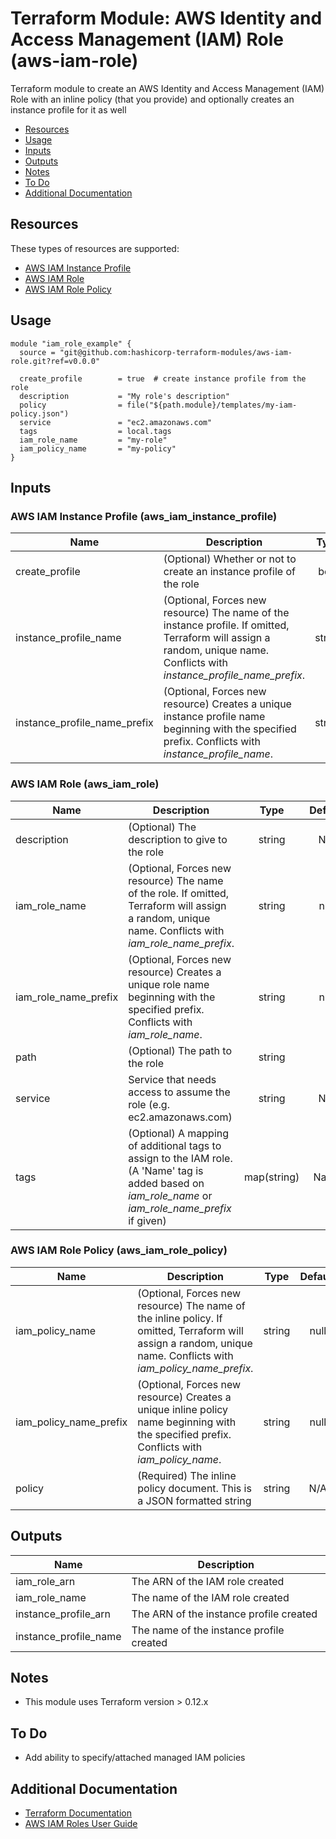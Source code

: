 # Terraform Module: AWS Identity and Access Management (IAM) Role (aws-iam-role)

Terraform module to create an AWS Identity and Access Management (IAM) Role
with an inline policy (that you provide) and optionally creates an instance
profile for it as well

* [Resources](#Resources)
* [Usage](#Usage)
* [Inputs](#Inputs)
* [Outputs](#Outputs)
* [Notes](#Notes)
* [To Do](#To-Do)
* [Additional Documentation](#Additional-Documentation)

## Resources

These types of resources are supported:

* [AWS IAM Instance Profile](https://www.terraform.io/docs/providers/aws/r/iam_instance_profile.html)
* [AWS IAM Role](https://www.terraform.io/docs/providers/aws/r/iam_role.html)
* [AWS IAM Role Policy](https://www.terraform.io/docs/providers/aws/r/iam_role_policy.html)

## Usage

```hcl
module "iam_role_example" {
  source = "git@github.com:hashicorp-terraform-modules/aws-iam-role.git?ref=v0.0.0"

  create_profile        = true  # create instance profile from the role
  description           = "My role's description"
  policy                = file("${path.module}/templates/my-iam-policy.json")
  service               = "ec2.amazonaws.com"
  tags                  = local.tags
  iam_role_name         = "my-role"
  iam_policy_name       = "my-policy"
}
```

<!-- BEGINNING OF PRE-COMMIT-TERRAFORM DOCS HOOK -->
## Inputs

### AWS IAM Instance Profile (aws_iam_instance_profile)

| Name | Description | Type | Default | Required |
|------|-------------|:----:|:-----:|:-----:|
| create_profile | (Optional) Whether or not to create an instance profile of the role | bool | false | no |
| instance_profile_name | (Optional, Forces new resource) The name of the instance profile. If omitted, Terraform will assign a random, unique name. Conflicts with *instance_profile_name_prefix*. | string | null | no |
| instance_profile_name_prefix| (Optional, Forces new resource) Creates a unique instance profile name beginning with the specified prefix. Conflicts with *instance_profile_name*. | string | null | no |

### AWS IAM Role (aws_iam_role)

| Name | Description | Type | Default | Required |
|------|-------------|:----:|:-----:|:-----:|
| description | (Optional) The description to give to the role | string | N/A | no |
| iam_role_name | (Optional, Forces new resource) The name of the role. If omitted, Terraform will assign a random, unique name. Conflicts with *iam_role_name_prefix*. | string | null | no |
| iam_role_name_prefix | (Optional, Forces new resource) Creates a unique role name beginning with the specified prefix. Conflicts with *iam_role_name*. | string | null | no |
| path | (Optional) The path to the role | string | / | no |
| service | Service that needs access to assume the role (e.g. ec2.amazonaws.com) | string | N/A | yes |
| tags | (Optional) A mapping of additional tags to assign to the IAM role. (A 'Name' tag is added based on *iam_role_name* or *iam_role_name_prefix* if given) | map(string) | Name | no |

### AWS IAM Role Policy (aws_iam_role_policy)

| Name | Description | Type | Default | Required |
|------|-------------|:----:|:-----:|:-----:|
| iam_policy_name | (Optional, Forces new resource) The name of the inline policy. If omitted, Terraform will assign a random, unique name. Conflicts with *iam_policy_name_prefix*. | string | null | no |
| iam_policy_name_prefix | (Optional, Forces new resource) Creates a unique inline policy name beginning with the specified prefix. Conflicts with *iam_policy_name*. | string | null | no |
| policy | (Required) The inline policy document. This is a JSON formatted string | string | N/A | yes |

## Outputs

| Name | Description |
|------|-------------|
| iam_role_arn | The ARN of the IAM role created |
| iam_role_name | The name of the IAM role created |
| instance_profile_arn | The ARN of the instance profile created |
| instance_profile_name | The name of the instance profile created |

<!-- END OF PRE-COMMIT-TERRAFORM DOCS HOOK -->

## Notes

* This module uses Terraform version > 0.12.x

## To Do

* Add ability to specify/attached managed IAM policies

## Additional Documentation

- [Terraform Documentation](https://www.terraform.io/docs/index.html)
- [AWS IAM Roles User Guide](https://docs.aws.amazon.com/IAM/latest/UserGuide/id_roles.html)
